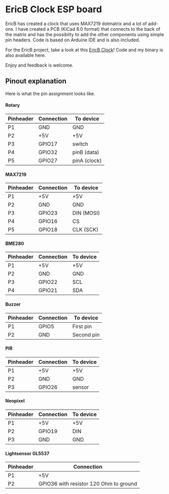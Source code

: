 # EricB Clock ESP board
EricB has created a clock that uses MAX7219 dotmatrix and a lot of add-ons.
I have created a PCB (KiCad 8.0 format) that connects to the back of the matrix and has the possibilty to add the other components using simple pin headers.
Code is based on Arduine IDE and is also included.

For the EricB project, take a look at this [EricB Clock](https://www.hackster.io/ericBcreator/alarm-clock-with-web-interface-wake-up-light-temp-more-75dc6a)!
Code and my binary is also available here.

Enjoy and feedback is welcome.

## Pinout explanation
Here is what the pin assignment looks like.
#### Rotary
|Pinheader|Connection|To device|
|-|-|-|
|P1|GND|GND|
|P2|+5V|+5V|
|P3|GPIO17|switch|
|P4|GPIO32|pinB (data)|
|P5|GPIO27|pinA (clock)|
#### MAX7219
|Pinheader|Connection|To device|
|-|-|-|
P1|+5V|+5V|
P2|GND|GND|
P3|GPIO23|DIN (MOSI)|
P4|GPIO16|CS|
P5|GPIO18|CLK (SCK)|
#### BME280
|Pinheader|Connection|To device|
|-|-|-|
P1|+5V|+5V|
P2|GND|GND|
P3|GPIO22|SCL  
P4|GPIO21|SDA  
#### Buzzer
|Pinheader|Connection|To device|
|-|-|-|
|P1|GPIO5|First pin|
|P2|GND|Second pin|
#### PIR
|Pinheader|Connection|To device|
|-|-|-|
|P1|+5V|+5V|
|P2|GND|GND|
|P3|GPIO26|sensor|
#### Neopixel
|Pinheader|Connection|To device|
|-|-|-|
|P1|+5V|+5V|
|P2|GPIO19|DIN|
|P3|GND|GND|
#### Lightsensor GL5537
|Pinheader|Connection|
|-|-|
|P1|+5V|
|P2|GPIO36 with resistor 120 Ohm to ground|

